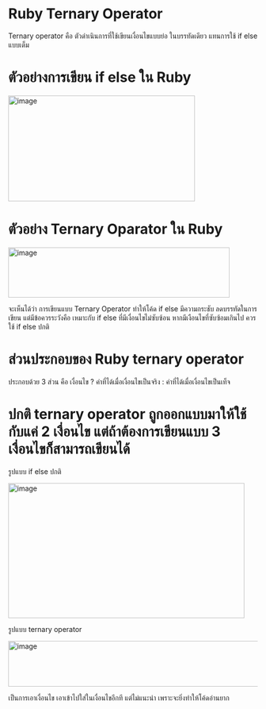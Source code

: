# Ruby Ternary Operator
Ternary operator คือ ตัวดำเนินการที่ใช้เขียนเงื่อนไขแบบย่อ ในบรรทัดเดียว แทนการใช้ if  else แบบเต็ม
# ตัวอย่างการเขียน if else ใน Ruby
<img width="377" height="213" alt="image" src="https://github.com/user-attachments/assets/d28dc935-1951-49f8-832e-7082f3b7f7bb" />


# ตัวอย่าง Ternary Oparator ใน Ruby
<img width="447" height="101" alt="image" src="https://github.com/user-attachments/assets/81125430-b010-44b1-928c-3a6555e5e1b9" />


จะเห็นได้ว่า การเขียนแบบ Ternary Operator ทำให้โค้ด if else มีความกระชับ ลดบรรทัดในการเขียน
แต่มีข้อควรระวังคือ เหมาะกับ if else ที่มีเงื่อนไขไม่ซับซ้อน หากมีเงือนไขที่ซับซ้อมเกินไป ควรใช้ if else ปกติ


# ส่วนประกอบของ Ruby ternary operator
ประกอบด้วย 3 ส่วน คือ เงื่อนไข ? ค่าที่ได้เมื่อเงื่อนไขเป็นจริง : ค่าที่ได้เมื่อเงื่อนไขเป็นเท็จ

# ปกติ ternary operator ถูกออกแบบมาให้ใช้กับแค่ 2 เงื่อนไข แต่ถ้าต้องการเขียนแบบ 3 เงื่อนไขก็สามารถเขียนได้
รูปแบบ if else ปกติ 


<img width="477" height="272" alt="image" src="https://github.com/user-attachments/assets/76a62418-f523-48cd-9aa8-bcd06be7791a" />


รูปแบบ ternary operator 


<img width="1026" height="92" alt="image" src="https://github.com/user-attachments/assets/f895dfd3-09cf-4a95-9ef8-53b2f300f82d" />


เป็นการเอาเงื่อนไข เอาเข้าไปใส่ในเงื่อนไขอีกที แต่ไม่แนะนำ เพราะจะยิ่งทำให้โค้ดอ่านยาก 
